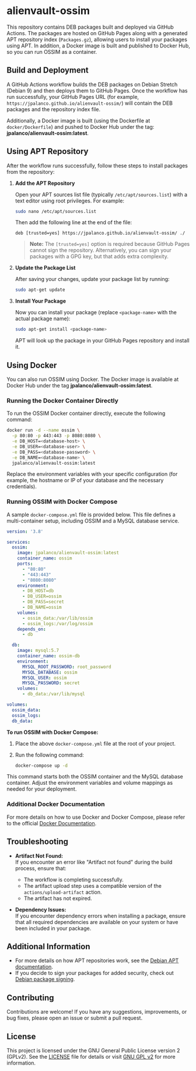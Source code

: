 # alienvault-ossim

This repository contains DEB packages built and deployed via GitHub Actions. The packages are hosted on GitHub Pages along with a generated APT repository index (`Packages.gz`), allowing users to install your packages using APT. In addition, a Docker image is built and published to Docker Hub, so you can run OSSIM as a container.

## Build and Deployment

A GitHub Actions workflow builds the DEB packages on Debian Stretch (Debian 9) and then deploys them to GitHub Pages. Once the workflow has run successfully, your GitHub Pages URL (for example, `https://jpalanco.github.io/alienvault-ossim/`) will contain the DEB packages and the repository index file.

Additionally, a Docker image is built (using the Dockerfile at `docker/Dockerfile`) and pushed to Docker Hub under the tag: **jpalanco/alienvault-ossim:latest**.

## Using APT Repository

After the workflow runs successfully, follow these steps to install packages from the repository:

1. **Add the APT Repository**

   Open your APT sources list file (typically `/etc/apt/sources.list`) with a text editor using root privileges. For example:

   ```bash
   sudo nano /etc/apt/sources.list
   ```

   Then add the following line at the end of the file:

   ```plaintext
   deb [trusted=yes] https://jpalanco.github.io/alienvault-ossim/ ./
   ```

   > **Note:** The `[trusted=yes]` option is required because GitHub Pages cannot sign the repository. Alternatively, you can sign your packages with a GPG key, but that adds extra complexity.

2. **Update the Package List**

   After saving your changes, update your package list by running:

   ```bash
   sudo apt-get update
   ```

3. **Install Your Package**

   Now you can install your package (replace `<package-name>` with the actual package name):

   ```bash
   sudo apt-get install <package-name>
   ```

   APT will look up the package in your GitHub Pages repository and install it.

## Using Docker

You can also run OSSIM using Docker. The Docker image is available at Docker Hub under the tag **jpalanco/alienvault-ossim:latest**.

### Running the Docker Container Directly

To run the OSSIM Docker container directly, execute the following command:

```bash
docker run -d --name ossim \
  -p 80:80 -p 443:443 -p 8080:8080 \
  -e DB_HOST=<database-host> \
  -e DB_USER=<database-user> \
  -e DB_PASS=<database-password> \
  -e DB_NAME=<database-name> \
  jpalanco/alienvault-ossim:latest
```

Replace the environment variables with your specific configuration (for example, the hostname or IP of your database and the necessary credentials).

### Running OSSIM with Docker Compose

A sample `docker-compose.yml` file is provided below. This file defines a multi-container setup, including OSSIM and a MySQL database service.

```yaml
version: '3.8'

services:
  ossim:
    image: jpalanco/alienvault-ossim:latest
    container_name: ossim
    ports:
      - "80:80"
      - "443:443"
      - "8080:8080"
    environment:
      - DB_HOST=db
      - DB_USER=ossim
      - DB_PASS=secret
      - DB_NAME=ossim
    volumes:
      - ossim_data:/var/lib/ossim
      - ossim_logs:/var/log/ossim
    depends_on:
      - db

  db:
    image: mysql:5.7
    container_name: ossim-db
    environment:
      MYSQL_ROOT_PASSWORD: root_password
      MYSQL_DATABASE: ossim
      MYSQL_USER: ossim
      MYSQL_PASSWORD: secret
    volumes:
      - db_data:/var/lib/mysql

volumes:
  ossim_data:
  ossim_logs:
  db_data:
```

**To run OSSIM with Docker Compose:**

1. Place the above `docker-compose.yml` file at the root of your project.
2. Run the following command:

   ```bash
   docker-compose up -d
   ```

This command starts both the OSSIM container and the MySQL database container. Adjust the environment variables and volume mappings as needed for your deployment.

### Additional Docker Documentation

For more details on how to use Docker and Docker Compose, please refer to the official [Docker Documentation](https://docs.docker.com/).

## Troubleshooting

- **Artifact Not Found:**  
  If you encounter an error like "Artifact not found" during the build process, ensure that:
  - The workflow is completing successfully.
  - The artifact upload step uses a compatible version of the `actions/upload-artifact` action.
  - The artifact has not expired.

- **Dependency Issues:**  
  If you encounter dependency errors when installing a package, ensure that all required dependencies are available on your system or have been included in your package.

## Additional Information

- For more details on how APT repositories work, see the [Debian APT documentation](https://wiki.debian.org/Apt).
- If you decide to sign your packages for added security, check out [Debian package signing](https://www.debian.org/doc/manuals/debian-reference/ch05.en.html#_package_signing).

## Contributing

Contributions are welcome! If you have any suggestions, improvements, or bug fixes, please open an issue or submit a pull request.

## License

This project is licensed under the GNU General Public License version 2 (GPLv2). See the [LICENSE](LICENSE) file for details or visit [GNU GPL v2](http://www.gnu.org/licenses/gpl-2.0.html) for more information.
